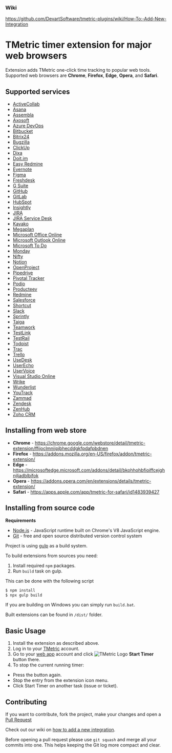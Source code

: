 ### Wiki
https://github.com/DevartSoftware/tmetric-plugins/wiki/How-To:-Add-New-Integration

# TMetric timer extension for major web browsers
Extension adds TMetric one-click time tracking to popular web tools. Supported
web browsers are **Chrome**, **Firefox**, **Edge**, **Opera**, and **Safari**.

## Supported services
* [ActiveCollab](https://activecollab.com)
* [Asana](https://asana.com)
* [Assembla](https://www.assembla.com)
* [Axosoft](https://www.axosoft.com)
* [Azure DevOps](https://azure.microsoft.com/services/devops/)
* [Bitbucket](https://bitbucket.org)
* [Bitrix24](https://www.bitrix24.com)
* [Bugzilla](https://www.bugzilla.org)
* [ClickUp](https://clickup.com)
* [Dixa](https://www.dixa.com/)
* [Doit.im](https://doit.im)
* [Easy Redmine](https://easyredmine.com)
* [Evernote](https://evernote.com)
* [Figma](https://figma.com)
* [Freshdesk](https://freshdesk.com)
* [G Suite](https://gsuite.google.com)
* [GitHub](https://github.com)
* [GitLab](https://gitlab.com)
* [HubSpot](https://www.hubspot.com)
* [Insightly](https://www.insightly.com)
* [JIRA](https://www.atlassian.com/software/jira)
* [JIRA Service Desk](https://www.atlassian.com/software/jira/service-desk)
* [Kayako](https://kayako.com)
* [Megaplan](https://megaplan.ru)
* [Microsoft Office Online](https://products.office.com/office-online)
* [Microsoft Outlook Online](https://outlook.live.com)
* [Microsoft To Do](https://todo.microsoft.com)
* [Monday](https://monday.com)
* [Nifty](https://niftypm.com/)
* [Notion](https://www.notion.so)
* [OpenProject](https://www.openproject.org)
* [Pipedrive](https://www.pipedrive.com)
* [Pivotal Tracker](https://www.pivotaltracker.com)
* [Podio](https://podio.com)
* [Producteev](https://www.producteev.com)
* [Redmine](https://www.redmine.org)
* [Salesforce](https://www.salesforce.com)
* [Shortcut](https://shortcut.com)
* [Slack](https://slack.com)
* [Sprintly](https://sprint.ly)
* [Taiga](https://taiga.io)
* [Teamwork](https://www.teamwork.com)
* [TestLink](https://testlink.org/)
* [TestRail](https://www.gurock.com/testrail/)
* [Todoist](https://todoist.com)
* [Trac](https://trac.edgewall.org)
* [Trello](https://trello.com)
* [UseDesk](https://usedesk.com)
* [UserEcho](https://userecho.com)
* [UserVoice](https://www.uservoice.com)
* [Visual Studio Online](https://www.visualstudio.com)
* [Wrike](https://www.wrike.com)
* [Wunderlist](https://www.wunderlist.com)
* [YouTrack](https://www.jetbrains.com/youtrack)
* [Zammad](https://www.zammad.com)
* [Zendesk](https://www.zendesk.com)
* [ZenHub](https://www.zenhub.com)
* [Zoho CRM](https://www.zoho.com/crm)

## Installing from web store
* **Chrome** -  https://chrome.google.com/webstore/detail/tmetric-extension/ffijoclmniipjbhecddgkfpdafpbdnen
* **Firefox** - https://addons.mozilla.org/en-US/firefox/addon/tmetric-extension/
* **Edge** - https://microsoftedge.microsoft.com/addons/detail/bkohhohbfioiffcejghnjljadblbifok
* **Opera** - https://addons.opera.com/en/extensions/details/tmetric-extension/
* **Safari** - https://apps.apple.com/app/tmetric-for-safari/id1483939427

## Installing from source code
**Requirements**
 - [Node.js](https://nodejs.org) - JavaScript runtime built on Chrome's V8 JavaScript engine.
 - [Git](https://git-scm.com) - free and open source distributed version control system

Project is using [gulp](https://gulpjs.com/) as a build system.

To build extensions from sources you need:
1. Install required `npm` packages.
2. Run `build` task on gulp.

This can be done with the following script
```sh
$ npm install
$ npx gulp build
```

If you are building on Windows you can simply run `build.bat`.

Built extensions can be found in `/dist/` folder.

## Basic Usage
1. Install the extension as described above.
2. Log in to your [TMetric](https;//tmetric.com) account.
3. Go to your [web app](#supported-services) account and click
![TMetric Logo](/src/images/active19.png) **Start Timer** button there.
4. To stop the current running timer:
  * Press the button again.
  * Stop the entry from the extension icon menu.
  * Click Start Timer on another task (issue or ticket).

## Contributing
If you want to contribute, fork the project, make your changes and open a
[Pull Request](https://help.github.com/articles/creating-a-pull-request/)

Check out our wiki on
[how to add a new integration](https://github.com/DevartSoftware/tmetric-plugins/wiki/How-To:-Add-New-Integration).

Before opening a pull request please use `git squash` and merge all your commits
into one. This helps keeping the Git log more compact and clear.
